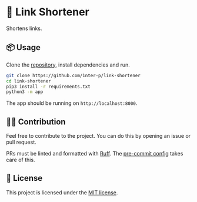 # 📎 Link Shortener

Shortens links.

## 📦 Usage

Clone the [repository](https://github.com/interrrp/link-shortener), install
dependencies and run.

```sh
git clone https://github.com/1nter-p/link-shortener
cd link-shortener
pip3 install -r requirements.txt
python3 -m app
```

The app should be running on `http://localhost:8000`.

## 🧑‍💻 Contribution

Feel free to contribute to the project. You can do this by opening an issue or
pull request.

PRs must be linted and formatted with [Ruff](https://github.com/astral-sh/ruff).
The [pre-commit config](.pre-commit-config.yaml) takes care of this.

## 📝 License

This project is licensed under the [MIT license](LICENSE).

